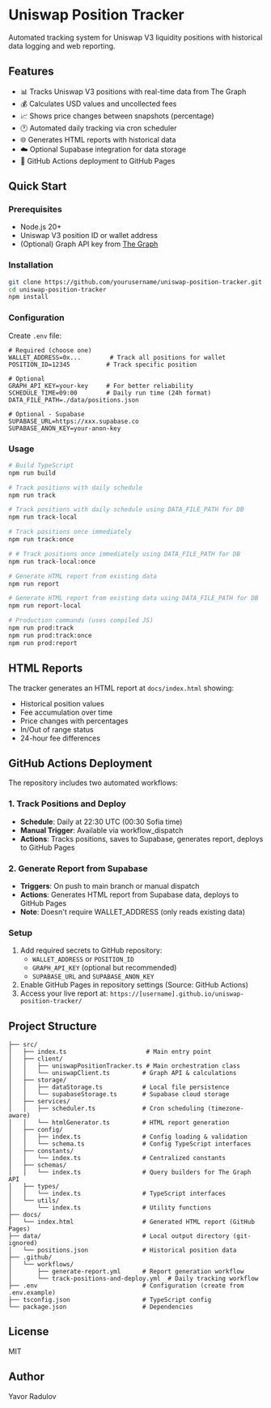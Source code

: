# Uniswap Position Tracker

Automated tracking system for Uniswap V3 liquidity positions with historical data logging and web reporting.

## Features

- 📊 Tracks Uniswap V3 positions with real-time data from The Graph
- 💰 Calculates USD values and uncollected fees
- 📈 Shows price changes between snapshots (percentage)
- 🕐 Automated daily tracking via cron scheduler
- 🌐 Generates HTML reports with historical data
- ☁️ Optional Supabase integration for data storage
- 🚀 GitHub Actions deployment to GitHub Pages

## Quick Start

### Prerequisites

- Node.js 20+
- Uniswap V3 position ID or wallet address
- (Optional) Graph API key from [The Graph](https://thegraph.com/studio/apikeys/)

### Installation

```bash
git clone https://github.com/yourusername/uniswap-position-tracker.git
cd uniswap-position-tracker
npm install
```

### Configuration

Create `.env` file:

```env
# Required (choose one)
WALLET_ADDRESS=0x...        # Track all positions for wallet
POSITION_ID=12345          # Track specific position

# Optional
GRAPH_API_KEY=your-key     # For better reliability
SCHEDULE_TIME=09:00        # Daily run time (24h format)
DATA_FILE_PATH=./data/positions.json

# Optional - Supabase
SUPABASE_URL=https://xxx.supabase.co
SUPABASE_ANON_KEY=your-anon-key
```

### Usage

```bash
# Build TypeScript
npm run build

# Track positions with daily schedule
npm run track

# Track positions with daily schedule using DATA_FILE_PATH for DB
npm run track-local

# Track positions once immediately
npm run track:once

# # Track positions once immediately using DATA_FILE_PATH for DB
npm run track-local:once

# Generate HTML report from existing data
npm run report

# Generate HTML report from existing data using DATA_FILE_PATH for DB
npm run report-local

# Production commands (uses compiled JS)
npm run prod:track
npm run prod:track:once
npm run prod:report
```

## HTML Reports

The tracker generates an HTML report at `docs/index.html` showing:

- Historical position values
- Fee accumulation over time
- Price changes with percentages
- In/Out of range status
- 24-hour fee differences

## GitHub Actions Deployment

The repository includes two automated workflows:

### 1. Track Positions and Deploy

- **Schedule**: Daily at 22:30 UTC (00:30 Sofia time)
- **Manual Trigger**: Available via workflow_dispatch
- **Actions**: Tracks positions, saves to Supabase, generates report, deploys to GitHub Pages

### 2. Generate Report from Supabase

- **Triggers**: On push to main branch or manual dispatch
- **Actions**: Generates HTML report from Supabase data, deploys to GitHub Pages
- **Note**: Doesn't require WALLET_ADDRESS (only reads existing data)

### Setup

1. Add required secrets to GitHub repository:
   - `WALLET_ADDRESS` or `POSITION_ID`
   - `GRAPH_API_KEY` (optional but recommended)
   - `SUPABASE_URL` and `SUPABASE_ANON_KEY`
2. Enable GitHub Pages in repository settings (Source: GitHub Actions)
3. Access your live report at: `https://[username].github.io/uniswap-position-tracker/`

## Project Structure

```
├── src/
│   ├── index.ts                      # Main entry point
│   ├── client/
│   │   ├── uniswapPositionTracker.ts # Main orchestration class
│   │   └── uniswapClient.ts         # Graph API & calculations
│   ├── storage/
│   │   ├── dataStorage.ts           # Local file persistence
│   │   └── supabaseStorage.ts       # Supabase cloud storage
│   ├── services/
│   │   ├── scheduler.ts             # Cron scheduling (timezone-aware)
│   │   └── htmlGenerator.ts         # HTML report generation
│   ├── config/
│   │   ├── index.ts                 # Config loading & validation
│   │   └── schema.ts                # Config TypeScript interfaces
│   ├── constants/
│   │   └── index.ts                 # Centralized constants
│   ├── schemas/
│   │   └── index.ts                 # Query builders for The Graph API
│   ├── types/
│   │   └── index.ts                 # TypeScript interfaces
│   └── utils/
│       └── index.ts                 # Utility functions
├── docs/
│   └── index.html                   # Generated HTML report (GitHub Pages)
├── data/                            # Local output directory (git-ignored)
│   └── positions.json               # Historical position data
├── .github/
│   └── workflows/
│       ├── generate-report.yml      # Report generation workflow
│       └── track-positions-and-deploy.yml  # Daily tracking workflow
├── .env                             # Configuration (create from .env.example)
├── tsconfig.json                    # TypeScript config
└── package.json                     # Dependencies
```

## License

MIT

## Author

Yavor Radulov
